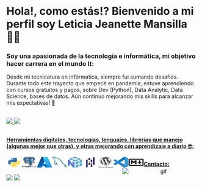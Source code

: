 # Hola!, como estás!? Bienvenido a mi perfil soy Leticia Jeanette Mansilla 👩‍💻

### Soy una apasionada de la tecnología e informática, mi objetivo hacer carrera en el mundo It: 
Desde mi tecnicatura en infórmatica, siempre fui sumando desafíos. Durante todo este trayecto que empecé en pandemia, estuve aprendiendo con cursos gratuitos y pagos, sobre Dev (Python), Data Analytic, Data Science, bases de datos. Aún continuo mejorando mis skills para alcanzar mis expectativas! 🚀

<div style="display: inline_block"><br>
  <a href="https://github.com/Jeanette22">
  <img height="150em" src="https://github-readme-stats.vercel.app/api?username=Jeanette22&show_icons=true&theme=Gradient&include_all_commits=true&count_private=true"/>
  <img height="150em" src="https://github-readme-stats.vercel.app/api/top-langs/?username=Jeanette22&layout=compact&langs_count=7&theme=Gradient"/>
</div>

##

#### Herramientas digitales, tecnologias, lenguajes, librerias que manejo (algunas mejor que otras), y otras mejorando con aprendizaje a diario 🤓: 

<div align="center">
  
  <img align="left" alt="Rafa-Python" height="30" width="40" src="https://raw.githubusercontent.com/devicons/devicon/master/icons/python/python-original.svg">               
  <img align="left" alt="Postgre" height="30" width="40" src="https://github.com/devicons/devicon/blob/master/icons/postgresql/postgresql-original-wordmark.svg">
  <img align="left" alt="Azure" height="30" width="40" src="https://github.com/devicons/devicon/blob/master/icons/azure/azure-original.svg">      
  <img align="left" alt="MySQL" height="30" width="40" src="https://github.com/devicons/devicon/blob/master/icons/mysql/mysql-original.svg">   
  <img align="left" alt="Numpy" height="30" width="40" src="https://github.com/devicons/devicon/blob/master/icons/numpy/numpy-original.svg">
  <img align="left" alt="Pandas" height="30" width="40" src="https://github.com/devicons/devicon/blob/master/icons/pandas/pandas-original.svg">
  <img align="left" alt="Wordpress" height="30" width="40" src="https://github.com/devicons/devicon/blob/master/icons/wordpress/wordpress-original.svg">
  <img align="left" alt="Vscode" height="30" width="40" src="https://github.com/devicons/devicon/blob/master/icons/vscode/vscode-original.svg">
  <img align="left" alt="Markdown" height="30" width="40" src="https://github.com/devicons/devicon/blob/master/icons/markdown/markdown-original.svg">
  <img align="right"alt="gif" height="100" width="200" src="https://media.giphy.com/media/l2R09a5L5Bb6ppV7y/giphy.gif">
</div>
  
  
 ##
 ##
 ##
  
 #### Contacto:  
</div> 
 <a href = "mailto:leticiajmansilla@gmail.com"><img src="https://img.shields.io/badge/-Gmail-%23333?style=for-the-badge&logo=gmail&logoColor=white" target="_blank"></a>
 <a href = "LinkedIn"><img src = "https://img.shields.io/badge/LinkedIn-0077B5?style=for-the-badge&logo=linkedin&logoColor=white" target="_blank"></a>
 </div>

